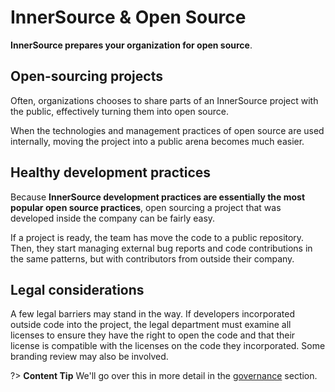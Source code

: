 # InnerSource & Open Source

**InnerSource prepares your organization for open source**.

## Open-sourcing projects

Often, organizations chooses to share parts of an InnerSource project with the public, effectively turning them into open source.

When the technologies and management practices of open source are used internally, moving the project into a public arena becomes much easier.

## Healthy development practices

Because **InnerSource development practices are essentially the most popular open source practices**, open sourcing a project that was developed inside the company can be fairly easy.

If a project is ready, the team has move the code to a public repository. Then, they start managing external bug reports and code contributions in the same patterns, but with contributors from outside their company.

## Legal considerations

A few legal barriers may stand in the way. If developers incorporated outside code into the project, the legal department must examine all licenses to ensure they have the right to open the code and that their license is compatible with the licenses on the code they incorporated. Some branding review may also be involved.

?> **Content Tip** We'll go over this in more detail in the [governance](/lens_3_governance) section.